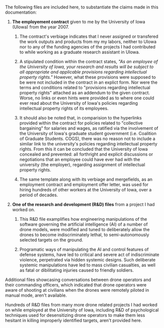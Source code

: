The following files are included here, to substantiate the claims made in this documentation:
  
  1. **The employement contract** given to me by the University of Iowa (UIowa) from the year 2007. 
  
      1. The contract's verbiage indicates that I never assigned or transfered the work outputs and products from my my labors, neither to UIowa nor to any of the funding agencies of the projects I had contributed to while working as a graduate research assistant in UIowa. 
      
      1. A stipulated condition within the contract states, *"As an employee of the University of Iowa, your research and results will be subject to all appropriate and applicable provisions regarding intellectual property rights."* However, what these provisions were supposed to be were not included in the contract in an explict form. Nor were the terms and conditions related to "provisions regarding intellectual property rights" attached as an addendum to the given contract. Worse, no links or even hints were provided as to where one could ever read about the University of Iowa's policies regarding intellectual property rights of its employees. 
      
      1. It should also be noted that, in comparision to the hyperlinks provided within the contract for policies related to "collective bargaining" for salaries and wages, as ratified via the involvement of the University of Iowa's graduate student government (i.e. Coalition of Graduate Students. COGS), there was no reason not to include a similar link to the university's policies regarding intellectual property rights. From this it can be concluded that the University of Iowa concealed and prevented: all forthright and explicit discussions or negotiations that an employee could have ever had with the university (the employer), regarding assignment of intellectual property rights.   
      
      1. The same template along with its verbiage and mergefields, as an employment contract and employment offer letter, was used for hiring hundreds of other workers at the University of Iowa, over a period of decades. 
  
  1. **One of the research and development (R&D) files** from a project I had worked on. 
  
      1. This R&D file examplifies how engineering manipulations of the software governing the artificial intelligence (AI) of a number of drone models, were modified and tuned to deliberately allow the drones to become indiscriminately lethal, to semi-autonomously selected targets on the ground. 
      
      1. Programatic ways of manipulating the AI and control features of defense systems, have led to critical and severe act of indiscriminate violence, perpetrated via hidden systemic designs. Such deliberate systemic manipulations have led to mass civilian casualties, as well as fatal or dibilitating injuries caused to friendly soldiers.
  
Additional files showcasing conversations between drone operators and their commanding officers, which indicated that drone operators were aware of shooting at civilians when the drones were remotely piloted in manual mode, aren't available. 
  
Hundreds of R&D files from many more drone related projects I had worked on while employed at the University of Iowa, including R&D of psychological techniques used for desensitizing drone operators to make them less hesitant in killing improperly identified targets, aren't provided here. 

